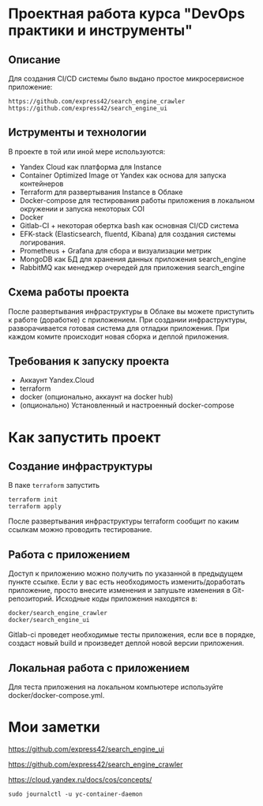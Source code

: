# Проектная работа курса "DevOps практики и инструменты"
## Описание

Для создания CI/CD системы было выдано простое микросервисное приложение:

    https://github.com/express42/search_engine_crawler
    https://github.com/express42/search_engine_ui

## Иструменты и технологии
В проекте в той или иной мере используются:
- Yandex Cloud как платформа для Instance
- Container Optimized Image от Yandex как основа для запуска контейнеров
- Terraform для развертывания Instance в Облаке
- Docker-compose для тестирования работы приложения в локальном окружении и запуска некоторых COI
- Docker
- Gitlab-CI + некоторая обертка bash как основная CI/CD система
- EFK-stack (Elasticsearch, fluentd, Kibana) для создания системы логирования.
- Prometheus + Grafana для сбора и визуализации метрик
- MongoDB как БД для хранения данных приложения search_engine
- RabbitMQ как менеджер очередей для приложения search_engine

## Схема работы проекта
После развертывания инфраструктуры в Облаке вы можете приступить к работе (доработке) с приложением. При создании инфраструктуры, разворачивается готовая система для отладки приложения. При каждом комите происходит  новая сборка и деплой приложения.

## Требования к запуску проекта
- Аккаунт Yandex.Cloud
- terraform
- docker (опционально, аккаунт на docker hub)
- (опционально) Установленный и настроенный docker-compose

# Как запустить проект
## Создание инфраструктуры
В паке `terraform` запустить
```
terraform init
terraform apply
```
После развертывания инфраструктуры terraform сообщит по каким ссылкам можно проводить тестирование.
## Работа с приложением
Доступ к приложению можно получить по указанной в предыдущем пункте ссылке. Если у вас есть необходимость изменить/доработать приложение, просто внесите изменения и запушьте изменения в Git-репозиторий.
Исходные коды приложения находятся в:

    docker/search_engine_crawler
    docker/search_engine_ui

Gitlab-ci проведет необходимые тесты приложения, если все в порядке, создаст новый build и произведет деплой новой версии приложения.

## Локальная работа с приложением
Для теста приложения на локальном компьютере используйте docker/docker-compose.yml.
# Мои заметки

https://github.com/express42/search_engine_ui

https://github.com/express42/search_engine_crawler


https://cloud.yandex.ru/docs/cos/concepts/

`sudo journalctl -u yc-container-daemon`
